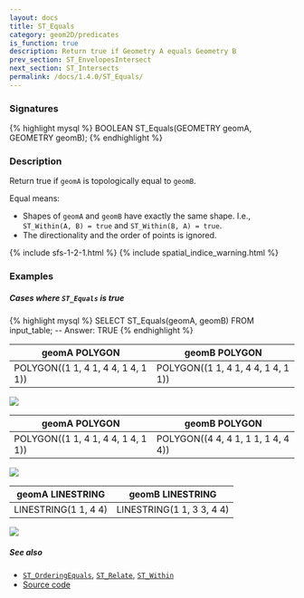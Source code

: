 ```yaml
---
layout: docs
title: ST_Equals
category: geom2D/predicates
is_function: true
description: Return true if Geometry A equals Geometry B
prev_section: ST_EnvelopesIntersect
next_section: ST_Intersects
permalink: /docs/1.4.0/ST_Equals/
---
```


### Signatures

{% highlight mysql %}
BOOLEAN ST_Equals(GEOMETRY geomA, GEOMETRY geomB);
{% endhighlight %}

### Description

Return true if `geomA` is topologically equal to `geomB`.

Equal means:

* Shapes of `geomA` and `geomB` have exactly the same shape. I.e.,
  `ST_Within(A, B) = true` and `ST_Within(B, A) = true`.
* The directionality and the order of points is ignored.

{% include sfs-1-2-1.html %}
{% include spatial_indice_warning.html %}

### Examples

##### Cases where `ST_Equals` is true

{% highlight mysql %}
SELECT ST_Equals(geomA, geomB) FROM input_table;
-- Answer:    TRUE
{% endhighlight %}

| geomA POLYGON                       | geomB POLYGON                       |
|-------------------------------------|-------------------------------------|
| POLYGON((1 1, 4 1, 4 4, 1 4, 1 1))  | POLYGON((1 1, 4 1, 4 4, 1 4, 1 1))  |

<img class="displayed" src="../ST_Equals_1.png"/>

| geomA POLYGON                       | geomB POLYGON                       |
|-------------------------------------|-------------------------------------|
| POLYGON((1 1, 4 1, 4 4, 1 4, 1 1))  | POLYGON((4 4, 4 1, 1 1, 1 4, 4 4))  |

<img class="displayed" src="../ST_Equals_2.png"/>

| geomA LINESTRING      | geomB LINESTRING           |
|-----------------------|----------------------------|
| LINESTRING(1 1, 4 4)  | LINESTRING(1 1, 3 3, 4 4)  |

<img class="displayed" src="../ST_Equals_3.png"/>

##### See also

* [`ST_OrderingEquals`](../ST_OrderingEquals),
  [`ST_Relate`](../ST_Relate),
  [`ST_Within`](../ST_Within)
* <a href="https://github.com/orbisgis/h2gis/blob/master/h2gis-functions/src/main/java/org/h2gis/functions/spatial/predicates/ST_Equals.java" target="_blank">Source code</a>

